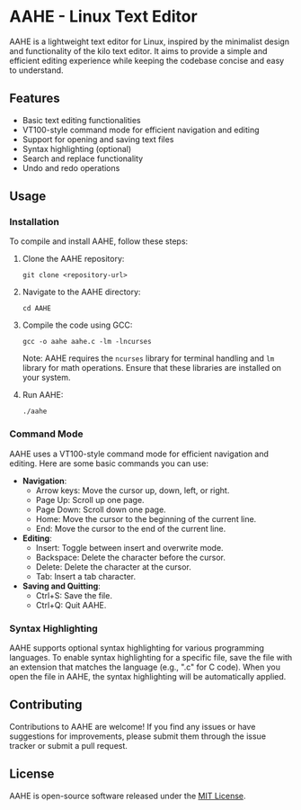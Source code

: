 # AAHE - Linux Text Editor

AAHE is a lightweight text editor for Linux, inspired by the minimalist design and functionality of the kilo text editor. It aims to provide a simple and efficient editing experience while keeping the codebase concise and easy to understand.

## Features

- Basic text editing functionalities
- VT100-style command mode for efficient navigation and editing
- Support for opening and saving text files
- Syntax highlighting (optional)
- Search and replace functionality
- Undo and redo operations

## Usage

### Installation

To compile and install AAHE, follow these steps:

1. Clone the AAHE repository:

   ```
   git clone <repository-url>
   ```

2. Navigate to the AAHE directory:

   ```
   cd AAHE
   ```

3. Compile the code using GCC:

   ```
   gcc -o aahe aahe.c -lm -lncurses
   ```

   Note: AAHE requires the `ncurses` library for terminal handling and `lm` library for math operations. Ensure that these libraries are installed on your system.

4. Run AAHE:

   ```
   ./aahe
   ```

### Command Mode

AAHE uses a VT100-style command mode for efficient navigation and editing. Here are some basic commands you can use:

- **Navigation**:
  - Arrow keys: Move the cursor up, down, left, or right.
  - Page Up: Scroll up one page.
  - Page Down: Scroll down one page.
  - Home: Move the cursor to the beginning of the current line.
  - End: Move the cursor to the end of the current line.
- **Editing**:
  - Insert: Toggle between insert and overwrite mode.
  - Backspace: Delete the character before the cursor.
  - Delete: Delete the character at the cursor.
  - Tab: Insert a tab character.
- **Saving and Quitting**:
  - Ctrl+S: Save the file.
  - Ctrl+Q: Quit AAHE.

### Syntax Highlighting

AAHE supports optional syntax highlighting for various programming languages. To enable syntax highlighting for a specific file, save the file with an extension that matches the language (e.g., ".c" for C code). When you open the file in AAHE, the syntax highlighting will be automatically applied.

## Contributing

Contributions to AAHE are welcome! If you find any issues or have suggestions for improvements, please submit them through the issue tracker or submit a pull request.

## License

AAHE is open-source software released under the [MIT License](https://opensource.org/licenses/MIT).